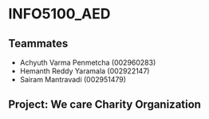 # INFO5100_AED

## Teammates
-   Achyuth Varma Penmetcha (002960283)
-   Hemanth Reddy Yaramala (002922147)
-   Sairam Mantravadi (002951479)

## Project: We care Charity Organization

